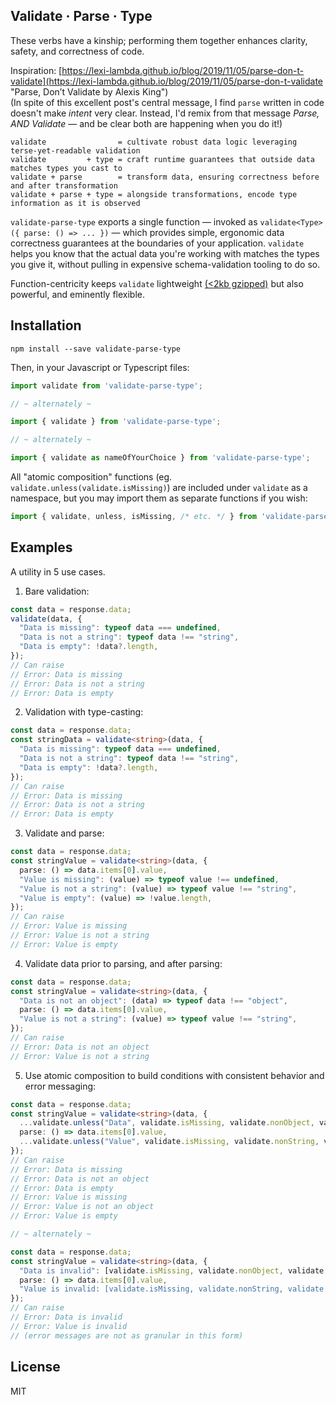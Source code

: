 Validate · Parse · Type
-----------------------
These verbs have a kinship; performing them together enhances clarity, safety, and correctness of code.

Inspiration: [https://lexi-lambda.github.io/blog/2019/11/05/parse-don-t-validate](https://lexi-lambda.github.io/blog/2019/11/05/parse-don-t-validate "Parse, Don’t Validate by Alexis King")
<br>
(In spite of this excellent post's central message, I find `parse` written in code doesn't make _intent_ very clear. Instead, I'd remix from that message _Parse, AND Validate_ — and be clear both are happening when you do it!)

```
validate                = cultivate robust data logic leveraging terse-yet-readable validation
validate         + type = craft runtime guarantees that outside data matches types you cast to
validate + parse        = transform data, ensuring correctness before and after transformation
validate + parse + type = alongside transformations, encode type information as it is observed
```

`validate-parse-type` exports a single function — invoked as `validate<Type>({ parse: () => ... })` — which provides simple, ergonomic data correctness guarantees at the boundaries of your application. `validate` helps you know that the actual data you're working with matches the types you give it, without pulling in expensive schema-validation tooling to do so.

Function-centricity keeps `validate` lightweight [(<2kb gzipped)](https://github.com/evnp/validate-parse-type/blob/main/dist/validate-parse-type.min.js.gz "validate-parse-type.min.js.gz") but also powerful, and eminently flexible.

Installation
------------

```
npm install --save validate-parse-type
```
Then, in your Javascript or Typescript files:
```typescript
import validate from 'validate-parse-type';

// ~ alternately ~

import { validate } from 'validate-parse-type';

// ~ alternately ~

import { validate as nameOfYourChoice } from 'validate-parse-type';
```
All "atomic composition" functions (eg. `validate.unless(validate.isMissing)`) are
included under `validate` as a namespace, but you may import them as separate functions
if you wish:
```typescript
import { validate, unless, isMissing, /* etc. */ } from 'validate-parse-type';
```

Examples
--------
A utility in 5 use cases.

1. Bare validation:
```typescript
const data = response.data;
validate(data, {
  "Data is missing": typeof data === undefined,
  "Data is not a string": typeof data !== "string",
  "Data is empty": !data?.length,
});
// Can raise
// Error: Data is missing
// Error: Data is not a string
// Error: Data is empty
```

2. Validation with type-casting:
```typescript
const data = response.data;
const stringData = validate<string>(data, {
  "Data is missing": typeof data === undefined,
  "Data is not a string": typeof data !== "string",
  "Data is empty": !data?.length,
});
// Can raise
// Error: Data is missing
// Error: Data is not a string
// Error: Data is empty
```

3. Validate and parse:
```typescript
const data = response.data;
const stringValue = validate<string>(data, {
  parse: () => data.items[0].value,
  "Value is missing": (value) => typeof value !== undefined,
  "Value is not a string": (value) => typeof value !== "string",
  "Value is empty": (value) => !value.length,
});
// Can raise
// Error: Value is missing
// Error: Value is not a string
// Error: Value is empty
```

4. Validate data prior to parsing, and after parsing:
```typescript
const data = response.data;
const stringValue = validate<string>(data, {
  "Data is not an object": (data) => typeof data !== "object",
  parse: () => data.items[0].value,
  "Value is not a string": (value) => typeof value !== "string",
});
// Can raise
// Error: Data is not an object
// Error: Value is not a string
```

5. Use atomic composition to build conditions with consistent behavior and error messaging:
```typescript
const data = response.data;
const stringValue = validate<string>(data, {
  ...validate.unless("Data", validate.isMissing, validate.nonObject, validate.isEmpty),
  parse: () => data.items[0].value,
  ...validate.unless("Value", validate.isMissing, validate.nonString, validate.isEmpty),
});
// Can raise
// Error: Data is missing
// Error: Data is not an object
// Error: Data is empty
// Error: Value is missing
// Error: Value is not an object
// Error: Value is empty

// ~ alternately ~

const data = response.data;
const stringValue = validate<string>(data, {
  "Data is invalid": [validate.isMissing, validate.nonObject, validate.isEmpty],
  parse: () => data.items[0].value,
  "Value is invalid: [validate.isMissing, validate.nonString, validate.isEmpty],
});
// Can raise
// Error: Data is invalid
// Error: Value is invalid
// (error messages are not as granular in this form)
```

License
-------
MIT

